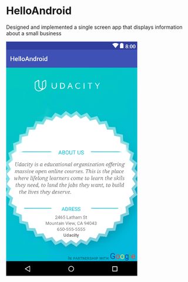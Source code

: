 # HelloAndroid
Designed and implemented a single screen app that displays information about a small business

![alt text](https://github.com/gabriel197/HelloAndroid/blob/master/app/HelloAndroidScreencap.PNG)
